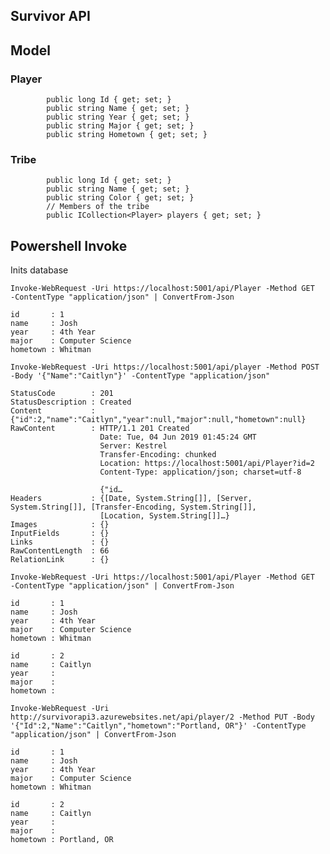 ## Survivor API


## Model

### Player
```
        public long Id { get; set; }
        public string Name { get; set; }
        public string Year { get; set; }
        public string Major { get; set; }
        public string Hometown { get; set; }
```

### Tribe
```
        public long Id { get; set; }
        public string Name { get; set; }
        public string Color { get; set; }
        // Members of the tribe
        public ICollection<Player> players { get; set; }
```


## Powershell Invoke 

Inits database

`Invoke-WebRequest -Uri https://localhost:5001/api/Player -Method GET  -ContentType "application/json" | ConvertFrom-Json`

```
id       : 1                                                                                                    
name     : Josh                                                                                                   
year     : 4th Year
major    : Computer Science
hometown : Whitman

```

`Invoke-WebRequest -Uri https://localhost:5001/api/player -Method POST -Body '{"Name":"Caitlyn"}' -ContentType "application/json"`

```
StatusCode        : 201                                                                                           
StatusDescription : Created                                                                                      
Content           : {"id":2,"name":"Caitlyn","year":null,"major":null,"hometown":null}
RawContent        : HTTP/1.1 201 Created
                    Date: Tue, 04 Jun 2019 01:45:24 GMT
                    Server: Kestrel
                    Transfer-Encoding: chunked
                    Location: https://localhost:5001/api/Player?id=2
                    Content-Type: application/json; charset=utf-8

                    {"id…
Headers           : {[Date, System.String[]], [Server, System.String[]], [Transfer-Encoding, System.String[]],
                    [Location, System.String[]]…}
Images            : {}
InputFields       : {}
Links             : {}
RawContentLength  : 66
RelationLink      : {}

```

`Invoke-WebRequest -Uri https://localhost:5001/api/Player -Method GET  -ContentType "application/json" | ConvertFrom-Json`

```
id       : 1                                                                                                                                                                                                    
name     : Josh                                                                                                                                                                                                 
year     : 4th Year
major    : Computer Science
hometown : Whitman

id       : 2
name     : Caitlyn
year     :
major    :
hometown :

```


`Invoke-WebRequest -Uri http://survivorapi3.azurewebsites.net/api/player/2 -Method PUT -Body '{"Id":2,"Name":"Caitlyn","hometown":"Portland, OR"}' -ContentType "application/json" | ConvertFrom-Json`

```
id       : 1                                                                                                                                                                                                    
name     : Josh                                                                                                                                                                                                 
year     : 4th Year
major    : Computer Science
hometown : Whitman

id       : 2
name     : Caitlyn
year     :
major    :
hometown : Portland, OR


```